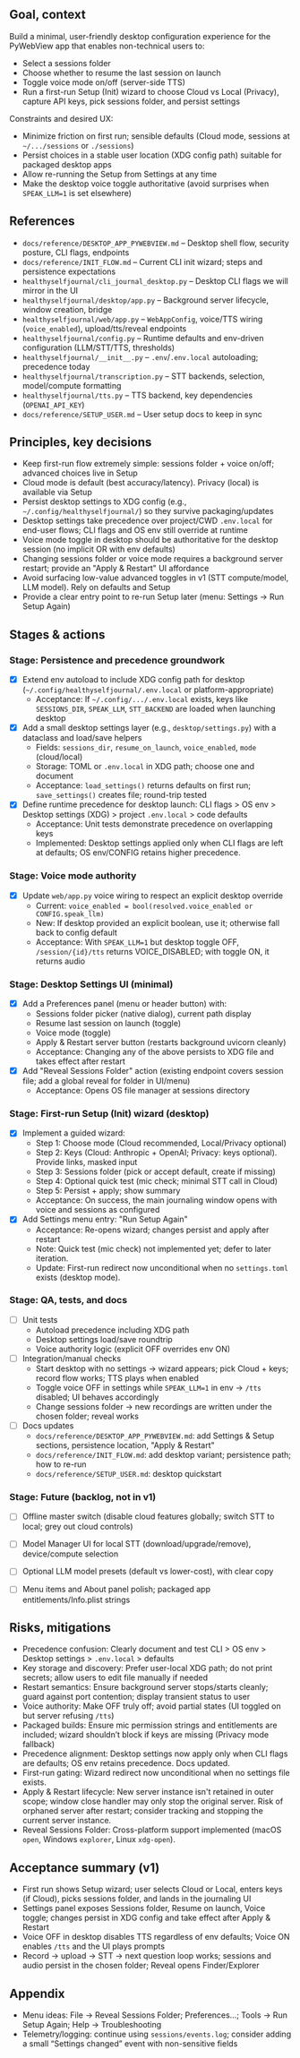 ## Goal, context

Build a minimal, user-friendly desktop configuration experience for the PyWebView app that enables non-technical users to:

- Select a sessions folder
- Choose whether to resume the last session on launch
- Toggle voice mode on/off (server-side TTS)
- Run a first-run Setup (Init) wizard to choose Cloud vs Local (Privacy), capture API keys, pick sessions folder, and persist settings

Constraints and desired UX:
- Minimize friction on first run; sensible defaults (Cloud mode, sessions at `~/.../sessions` or `./sessions`)
- Persist choices in a stable user location (XDG config path) suitable for packaged desktop apps
- Allow re-running the Setup from Settings at any time
- Make the desktop voice toggle authoritative (avoid surprises when `SPEAK_LLM=1` is set elsewhere)


## References

- `docs/reference/DESKTOP_APP_PYWEBVIEW.md` – Desktop shell flow, security posture, CLI flags, endpoints
- `docs/reference/INIT_FLOW.md` – Current CLI init wizard; steps and persistence expectations
- `healthyselfjournal/cli_journal_desktop.py` – Desktop CLI flags we will mirror in the UI
- `healthyselfjournal/desktop/app.py` – Background server lifecycle, window creation, bridge
- `healthyselfjournal/web/app.py` – `WebAppConfig`, voice/TTS wiring (`voice_enabled`), upload/tts/reveal endpoints
- `healthyselfjournal/config.py` – Runtime defaults and env-driven configuration (LLM/STT/TTS, thresholds)
- `healthyselfjournal/__init__.py` – `.env`/`.env.local` autoloading; precedence today
- `healthyselfjournal/transcription.py` – STT backends, selection, model/compute formatting
- `healthyselfjournal/tts.py` – TTS backend, key dependencies (`OPENAI_API_KEY`)
- `docs/reference/SETUP_USER.md` – User setup docs to keep in sync


## Principles, key decisions

- Keep first-run flow extremely simple: sessions folder + voice on/off; advanced choices live in Setup
- Cloud mode is default (best accuracy/latency). Privacy (local) is available via Setup
- Persist desktop settings to XDG config (e.g., `~/.config/healthyselfjournal/`) so they survive packaging/updates
- Desktop settings take precedence over project/CWD `.env.local` for end-user flows; CLI flags and OS env still override at runtime
- Voice mode toggle in desktop should be authoritative for the desktop session (no implicit OR with env defaults)
- Changing sessions folder or voice mode requires a background server restart; provide an "Apply & Restart" UI affordance
- Avoid surfacing low-value advanced toggles in v1 (STT compute/model, LLM model). Rely on defaults and Setup
- Provide a clear entry point to re-run Setup later (menu: Settings → Run Setup Again)


## Stages & actions

### Stage: Persistence and precedence groundwork
- [x] Extend env autoload to include XDG config path for desktop (`~/.config/healthyselfjournal/.env.local` or platform-appropriate)
  - Acceptance: If `~/.config/.../.env.local` exists, keys like `SESSIONS_DIR`, `SPEAK_LLM`, `STT_BACKEND` are loaded when launching desktop
- [x] Add a small desktop settings layer (e.g., `desktop/settings.py`) with a dataclass and load/save helpers
  - Fields: `sessions_dir`, `resume_on_launch`, `voice_enabled`, `mode` (cloud/local)
  - Storage: TOML or `.env.local` in XDG path; choose one and document
  - Acceptance: `load_settings()` returns defaults on first run; `save_settings()` creates file; round-trip tested
- [x] Define runtime precedence for desktop launch: CLI flags > OS env > Desktop settings (XDG) > project `.env.local` > code defaults
  - Acceptance: Unit tests demonstrate precedence on overlapping keys
  - Implemented: Desktop settings applied only when CLI flags are left at defaults; OS env/CONFIG retains higher precedence.

### Stage: Voice mode authority
- [x] Update `web/app.py` voice wiring to respect an explicit desktop override
  - Current: `voice_enabled = bool(resolved.voice_enabled or CONFIG.speak_llm)`
  - New: If desktop provided an explicit boolean, use it; otherwise fall back to config default
  - Acceptance: With `SPEAK_LLM=1` but desktop toggle OFF, `/session/{id}/tts` returns VOICE_DISABLED; with toggle ON, it returns audio

### Stage: Desktop Settings UI (minimal)
- [x] Add a Preferences panel (menu or header button) with:
  - Sessions folder picker (native dialog), current path display
  - Resume last session on launch (toggle)
  - Voice mode (toggle)
  - Apply & Restart server button (restarts background uvicorn cleanly)
  - Acceptance: Changing any of the above persists to XDG file and takes effect after restart
- [x] Add "Reveal Sessions Folder" action (existing endpoint covers session file; add a global reveal for folder in UI/menu)
  - Acceptance: Opens OS file manager at sessions directory

### Stage: First-run Setup (Init) wizard (desktop)
- [x] Implement a guided wizard:
  - Step 1: Choose mode (Cloud recommended, Local/Privacy optional)
  - Step 2: Keys (Cloud: Anthropic + OpenAI; Privacy: keys optional). Provide links, masked input
  - Step 3: Sessions folder (pick or accept default, create if missing)
  - Step 4: Optional quick test (mic check; minimal STT call in Cloud)
  - Step 5: Persist + apply; show summary
  - Acceptance: On success, the main journaling window opens with voice and sessions as configured
- [x] Add Settings menu entry: "Run Setup Again"
  - Acceptance: Re-opens wizard; changes persist and apply after restart
  - Note: Quick test (mic check) not implemented yet; defer to later iteration.
  - Update: First-run redirect now unconditional when no `settings.toml` exists (desktop mode).

### Stage: QA, tests, and docs
- [ ] Unit tests
  - Autoload precedence including XDG path
  - Desktop settings load/save roundtrip
  - Voice authority logic (explicit OFF overrides env ON)
- [ ] Integration/manual checks
  - Start desktop with no settings → wizard appears; pick Cloud + keys; record flow works; TTS plays when enabled
  - Toggle voice OFF in settings while `SPEAK_LLM=1` in env → `/tts` disabled; UI behaves accordingly
  - Change sessions folder → new recordings are written under the chosen folder; reveal works
- [ ] Docs updates
  - `docs/reference/DESKTOP_APP_PYWEBVIEW.md`: add Settings & Setup sections, persistence location, "Apply & Restart"
  - `docs/reference/INIT_FLOW.md`: add desktop variant; persistence path; how to re-run
  - `docs/reference/SETUP_USER.md`: desktop quickstart

### Stage: Future (backlog, not in v1)
- [ ] Offline master switch (disable cloud features globally; switch STT to local; grey out cloud controls)
- [ ] Model Manager UI for local STT (download/upgrade/remove), device/compute selection
- [ ] Optional LLM model presets (default vs lower-cost), with clear copy
- [ ] Menu items and About panel polish; packaged app entitlements/Info.plist strings


## Risks, mitigations

- Precedence confusion: Clearly document and test CLI > OS env > Desktop settings > `.env.local` > defaults
- Key storage and discovery: Prefer user-local XDG path; do not print secrets; allow users to edit file manually if needed
- Restart semantics: Ensure background server stops/starts cleanly; guard against port contention; display transient status to user
- Voice authority: Make OFF truly off; avoid partial states (UI toggled on but server refusing `/tts`)
- Packaged builds: Ensure mic permission strings and entitlements are included; wizard shouldn’t block if keys are missing (Privacy mode fallback)
- Precedence alignment: Desktop settings now apply only when CLI flags are defaults; OS env retains precedence. Docs updated.
- First-run gating: Wizard redirect now unconditional when no settings file exists.
 - Apply & Restart lifecycle: New server instance isn't retained in outer scope; window close handler may only stop the original server. Risk of orphaned server after restart; consider tracking and stopping the current server instance.
- Reveal Sessions Folder: Cross-platform support implemented (macOS `open`, Windows `explorer`, Linux `xdg-open`).


## Acceptance summary (v1)

- First run shows Setup wizard; user selects Cloud or Local, enters keys (if Cloud), picks sessions folder, and lands in the journaling UI
- Settings panel exposes Sessions folder, Resume on launch, Voice toggle; changes persist in XDG config and take effect after Apply & Restart
- Voice OFF in desktop disables TTS regardless of env defaults; Voice ON enables `/tts` and the UI plays prompts
- Record → upload → STT → next question loop works; sessions and audio persist in the chosen folder; Reveal opens Finder/Explorer


## Appendix

- Menu ideas: File → Reveal Sessions Folder; Preferences…; Tools → Run Setup Again; Help → Troubleshooting
- Telemetry/logging: continue using `sessions/events.log`; consider adding a small “Settings changed” event with non-sensitive fields


